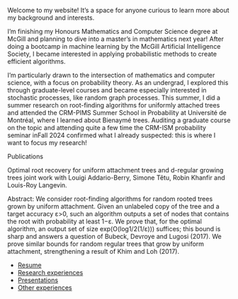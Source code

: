 Welcome to my website! It’s a space for anyone curious to learn more about my background and interests.

I’m finishing my Honours Mathematics and Computer Science degree at McGill and planning to dive into a master’s in mathematics next year! After doing a bootcamp in machine learning by the McGill Artificial Intelligence Society, I became interested in applying probabilistic methods to create efficient algorithms. 

I’m particularly drawn to the intersection of mathematics and computer science, with a focus on probability theory. As an undergrad, I explored this through graduate-level courses and became especially interested in stochastic processes, like random graph processes. This summer, I did a summer research on root-finding algorithms for uniformly attached trees and attended the CRM-PIMS Summer School in Probability at Université de Montréal, where I learned about Bienaymé trees. Auditing a graduate course on the topic and attending quite a few time the CRM-ISM probability seminar  inFall 2024 confirmed what I already suspected: this is where I want to focus my research!

Publications

Optimal root recovery for uniform attachment trees and d-regular growing trees joint work with Louigi Addario-Berry, Simone Têtu, Robin Khanfir and Louis-Roy Langevin.

Abstract: We consider root-finding algorithms for random rooted trees grown by uniform attachment. Given an unlabeled copy of the tree and a target accuracy ε>0, such an algorithm outputs a set of nodes that contains the root with probability at least 1−ε. We prove that, for the optimal algorithm, an output set of size exp(O(log1/2(1/ε))) suffices; this bound is sharp and answers a question of Bubeck, Devroye and Lugosi (2017). We prove similar bounds for random regular trees that grow by uniform attachment, strengthening a result of Khim and Loh (2017).

- [Resume](resume.pdf)
- [Research experiences](researchexperiences.md)  
- [Presentations](presentations.md)
- [Other experiences](otherexperiences.md)
